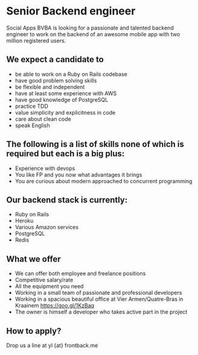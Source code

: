 # Senior Backend engineer

Social Apps BVBA is looking for a passionate and talented backend engineer to work on the backend of an awesome mobile app with two million registered users.

## We expect a candidate to

* be able to work on a Ruby on Rails codebase
* have good problem solving skills
* be flexible and independent
* have at least some experience with AWS
* have good knowledge of PostgreSQL
* practice TDD
* value simplicity and explicitness in code
* care about clean code
* speak English

## The following is a list of skills none of which is required but each is a big plus:

* Experience with devops
* You like FP and you now what advantages it brings
* You are curious about modern approached to concurrent programming

## Our backend stack is currently:

* Ruby on Rails
* Heroku
* Various Amazon services
* PostgreSQL
* Redis


## What we offer

* We can offer both employee and freelance positions
* Competitive salary/rate
* All the equipment you need
* Working in a small team of passionate and professional developers
* Working in a spacious beautiful office at Vier Armen/Quatre-Bras in Kraainem https://goo.gl/1KzBaq
* The owner is himself a developer who takes active part in the project

## How to apply?

Drop us a line at yl {at} frontback.me
